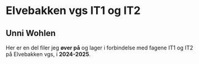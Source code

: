 # Elvebakken vgs IT1 og IT2
## Unni Wohlen
Her er en del filer jeg **øver på** og lager i forbindelse med fagene IT1 og IT2 på Elvebakken vgs, i **2024-2025**.
